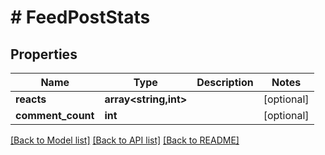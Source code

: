 # # FeedPostStats

## Properties

Name | Type | Description | Notes
------------ | ------------- | ------------- | -------------
**reacts** | **array<string,int>** |  | [optional]
**comment_count** | **int** |  | [optional]

[[Back to Model list]](../../README.md#models) [[Back to API list]](../../README.md#endpoints) [[Back to README]](../../README.md)
